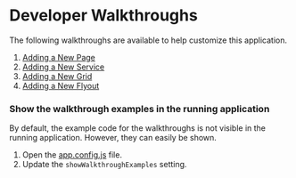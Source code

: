 Developer Walkthroughs
======================

The following walkthroughs are available to help customize this application.

1. [Adding a New Page](addNewPage.md)
1. [Adding a New Service](addNewService.md)
1. [Adding a New Grid](addNewGrid.md)
1. [Adding a New Flyout](addNewFlyout.md)


### Show the walkthrough examples in the running application

By default, the example code for the walkthroughs is not visible in the running application. However, they can easily be shown.

1. Open the [app.config.js](/src/app.config.js) file.
1. Update the `showWalkthroughExamples` setting.
